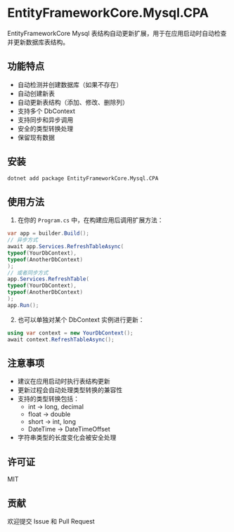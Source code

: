 # EntityFrameworkCore.Mysql.CPA

EntityFrameworkCore Mysql 表结构自动更新扩展，用于在应用启动时自动检查并更新数据库表结构。

## 功能特点

- 自动检测并创建数据库（如果不存在）
- 自动创建新表
- 自动更新表结构（添加、修改、删除列）
- 支持多个 DbContext
- 支持同步和异步调用
- 安全的类型转换处理
- 保留现有数据

## 安装

```bash
dotnet add package EntityFrameworkCore.Mysql.CPA
```

## 使用方法

1. 在你的 `Program.cs` 中，在构建应用后调用扩展方法：
```csharp
var app = builder.Build();
// 异步方式
await app.Services.RefreshTableAsync(
typeof(YourDbContext),
typeof(AnotherDbContext)
);
// 或者同步方式
app.Services.RefreshTable(
typeof(YourDbContext),
typeof(AnotherDbContext)
);
app.Run();
```

2. 也可以单独对某个 DbContext 实例进行更新：
```csharp
using var context = new YourDbContext();
await context.RefreshTableAsync();
```

## 注意事项

- 建议在应用启动时执行表结构更新
- 更新过程会自动处理类型转换的兼容性
- 支持的类型转换包括：
  - int -> long, decimal
  - float -> double
  - short -> int, long
  - DateTime -> DateTimeOffset
- 字符串类型的长度变化会被安全处理

## 许可证
MIT

## 贡献

欢迎提交 Issue 和 Pull Request
